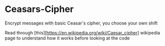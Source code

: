 # Ceasars-Cipher
Encrypt messages with basic Ceasar's cipher, you choose your own shift

Read through [this][https://en.wikipedia.org/wiki/Caesar_cipher] wikipedia page to understand how it works before looking at the code
